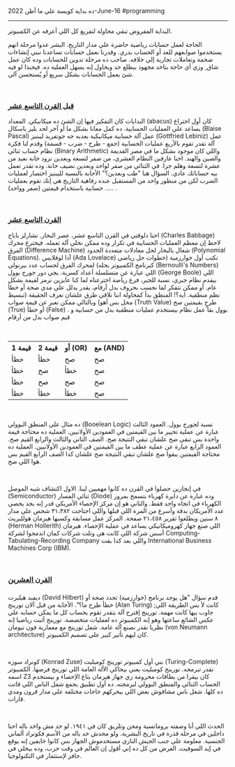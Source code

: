 ده بداية كويسة علي ما أظن
2022-June-16
#programming

---

<p>البداية المفروض تبقي محاولة لتفريغ كل اللي أعرفه عن الكمبيوتر.<br /></p>

<p>الحاجة لعمل حسابات رياضية حاضرة علي مدار التاريخ. البشر عدوا مرحلة انهم يستخدموا صوابعهم للعد أو الحساب بدري. وقدرنا نعمل حسابات تساعدنا نبني إنشاءات ضخمة وتعاملات تجارية إلي خلافه. صاحب ده مرحلة تدوين للحسابات وده كان عمل شاق, وزي أي حاجة بتاخد مجهود بيطلع حد ويحاول إنه يسهل العملية ده. فيحبذا لو فيه شئ يعمل الحسابات بشكل سريع أو يٌستحسن آلي.</p><br>

<h3><a href="#قبل-القرن-التاسع-عشر">قبل القرن التاسع عشر</a></h3>

<p>البدايات كان التفكير فيها إن الشئ ده ميكانيكي. المعداد (abacus) كان أول اختراع يساعد علي العمليات الحسابية. ده كمل معانا بشكل ما أو آخر لحد بليز باسكال (Blaise Pascal) عمل آلة حسابية ميكانيكية بعديه جه جوتفريد ليبنيز (Gottfried Lebiniz) عمل آلة تقدر تقوم بالأربع عمليات
الحسابية (جمع - طرح - ضرب - قسمة) وقدم لنا فكرة نظام حساب ثنائي (Binary Arithmetic) واللي كان موجود بشكل ما في مصر القديمة والصين والهند.  احنا عارفين النظام العشري، من صفر لتسعة وبعدين نزود خانة نعيد من عشرة لتسعة وهلم جرا. في الثنائي من صفر لواحد وبعدين نضيف خانة. وده تقدر تعمل بيه حساباتك عادي. السؤال هنا "طب وبعدين؟" الأجابة بالنسية لليبنيز اختصار لعمليات الضرب لكن من منظور واحد من المستقبل عنده رفاهية التاريخ هي إنك تقوم بعمليات حسابية باستخدام قيمتين (صفر وواحد) ..... .</p><br>

<h3><a href="#القرن-التاسع-عشر">القرن التاسع عشر</a></h3>

<p>احنا دلوقتي في القرن التاسع عشر، عصر البخار. تشارلز باباج (Charles Babbage) لاحظ إن معظم العمليات الحسابية في تكرار وده ممكن نخلي آلة تعمله. فيخترع محرك الفرق (Difference Machine) شغال بالبخار لحل معادلات متعددة الحدود (Polynomial Equations). آدا لوفلايس (Ada Lovelace) تكتب أول خوارزمية (خطوات حل رياضي كبرنامج الكمبيوتر يحله) لمحرك الفرق لحساب عدد بيرنولي (Bernoulli's Numbers) اللي عبارة عن متسلسلة أعداد كسرية. يجي دور جورج بوول (George Boole) اللي بيقدم نظام جبري، نسبة للجبر، فرع رياضة اخترعناه لما كنا عايزين نرمز لقيمة بشكل عام. أو ممكن نتفكر لما نحسب بحروف بدل أرقام، يقدر يدلل علي مدي صحة أو خطأ نظم منطقية. ايه؟! المنطق بدأ كمحاولة اننا نلاقي طرق علشان نعرف الحقيقة (تبسيط مخل بس أهو) وبالتالي ممكن نعبر عن قيمة صواب (Truth Value) طرحٍ بقيمتين صح (True) أو خطأ (False) . بوول بقا عمل نظام بيستخدم عمليات منطقية بدل من حسابية و قيم صواب بدل من أرقام</p><br>

<table>
    <tr>
      <th>قيمة 1</th>
      <th>قيمة 2</th>
      <th>أو (OR) </th>
      <th>مع (AND) </th>
    </tr>
    <tr>
      <td>خطأ</td>
      <td>خطأ</td>
      <td>صح</td>
      <td>صح</td>
    </tr>
    <tr>
        <td>خطأ</td>
        <td>صح</td>
        <td>خطأ</td>
        <td>صح</td>
    </tr>
    <tr>
        <td>خطأ</td>
        <td>صح</td>
        <td>صح</td>
        <td>صح</td>
    </tr>
    <tr>
        <td>خطأ</td>
        <td>خطأ</td>
        <td>خطأ</td>
        <td>صح</td>
    </tr>
  </table><br>

<p>ده مثال علي المنطق البوولي (Booelean Logic) نسبة لجورج بوول. العمود الثالث عبارة عن عملية تخيير ما بين القيمتين في العمودين الأولانيين. العملية ده محتاجة قيمة واحدة بس تبقي صح علشان تبقي النتيجة صح. الصف التاني والثالث والرابع القيم صح. العمود الرابع عبارة عن عملية عطف ما بين القيمتين في العمودين الأولانيين. العملية ده محتاجة القيمتين يبقوا صح علشان تبقي النتيجة صح علشان كدا الصف الرابع القيم بس هوا اللي صح.</p><br>

<p>في إنجازين حصلوا في القرن ده كانوا مهميين لينا. الاول اكتشاف شبه الموصل (Semiconductor) ثنائي المسار (Diode) وده عبارة عن دايرة كهرباء بتسمح بمرور الكهرباء في اتجاه واحد فقط. والتاني هو إن مركز الإحصاء الأمريكي قدر إنه بجد يحصي عدد الأمريكان بدقة وأسرع من المرة اللي قبلها واللي احتاجت ٣١،٣٨٢ شخص علي مدار ٨ سنين ويطلعوا تقرير ٢١،٤٥٨ صفحة. المركز عمل مسابقة وكسبها هيرمان هولليريث (Herman Hollerith) اللي صنع جهاز كهروميكانيكي يساعد في عملية الإحصاء. هيرمان أسس شركة اللي كانت هي وتلت شركات كمان اندمجوا لشركة Computing-Tabulating-Recording Company واللي بعد كدا بقت International Business Machines Corp (IBM). </p><br>

<h3><a href="#القرن-العشرين">القرن العشرين</a></h3>
<h3></h3>

<p>ديفيد هيلبرت (David Hilbert) قدم سؤال "هل يوجد برنامج (خوارزمية) تحدد صحة أو خطأ طرح ما؟". الأجابة من قبل ألان تورينج (Alan Turing) ;كانت لأ بس الطريقة اللي جاوب بيها كانت مهمة. تورينج إقترح آلة بتقدر تقوم بحساب كل ما يمكن حسابه علي عكس الشائع ساعتها وهو إنه الكمبيوتر ده لعمليات متخصصة. تورينج أثبت رياضيا إنه نظريا نقدر نصنع آلة عامة. شفل تورينج مع  معمارية فون نيومان (von Neumann architecture) كان ليهم تأثير كبير علي تصمبم الكمبيوتر. </p><br>

<p>كونراد سوزه (Konrad Zuse) بني أول كمبيوتر تورينج كومبليت (Turing-Complete) تقدر تبرمجه. تورينج كومبليت يعني بيحاكي الألة العامة اللي تورينج فرضها. الكمبيوتر اسمه Z3 كان بيقرا من بطاقات مخرومة زي جهاز هيرمان بتاع الإحصاء و بيستخدم الحساب الثنائي والمنطق البوولي لبرمجته. ده أول تطبيق يجمع شفل الناس اللي فاتت ده كلها. شغل ناس مشافوش بعض اللي بيحركهم حاجات مختلفة علي مدار قرون ومدي قارات.</p><br>

<p>الحدث اللي أنا وصفته برومانسية ومحن وتلزيق كان في ١٩٤١. لو حد مش واخد باله احنا داخلين في مرحلة قذرة في تاريخ البشرية. ولو محدش خد باله من الأسم فكونراد ألماني الجنسية. معلومة علي جنب الجيش النازي مستخدموش الجهاز بس كانوا خايفين إنه يوقع في إيد السوفيت. الغرض من كل ده إني أقول إن العالم في وقت حرب، وده بيخلي في حافز لإستثمار في التكنولوجيا. </p>
